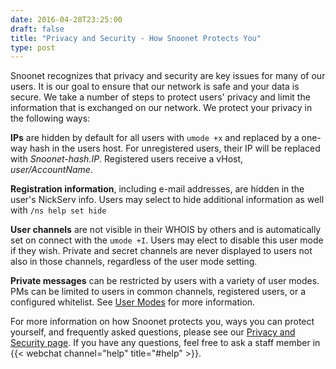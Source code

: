 ```yaml
--- 
date: 2016-04-28T23:25:00
draft: false
title: "Privacy and Security - How Snoonet Protects You"
type: post
---
```


Snoonet recognizes that privacy and security are key issues for many of our users.  It is our goal to ensure that our network is safe and your data is secure.  We take a number of steps to protect users' privacy and limit the information that is exchanged on our network.  We protect your privacy in the following ways:

**IPs** are hidden by default for all users with `umode +x` and replaced by a one-way hash in the users host. For unregistered users, their IP will be replaced with *Snoonet-hash.IP*. Registered users receive a vHost, *user/AccountName*.

**Registration information**, including e-mail addresses, are hidden in the user's NickServ info. Users may select to hide additional information as well with `/ns help set hide`

**User channels** are not visible in their WHOIS by others and is automatically set on connect with the `umode +I`. Users may elect to disable this user mode if they wish. Private and secret channels are never displayed to users not also in those channels, regardless of the user mode setting.

**Private messages** can be restricted by users with a variety of user modes. PMs can be limited to users in common channels, registered users, or a configured whitelist. See [User Modes](/umodes) for more information.

For more information on how Snoonet protects you, ways you can protect yourself, and frequently asked questions, please see our [Privacy and Security page](/privacy). If you have any questions, feel free to ask a staff member in {{< webchat channel="help" title="#help" >}}.

